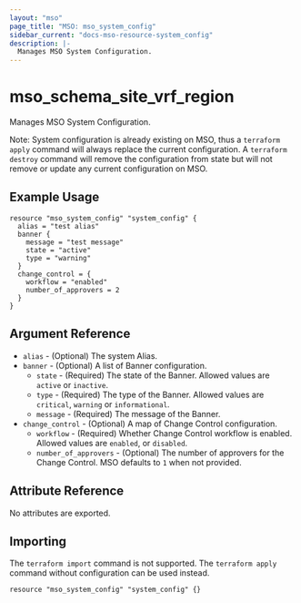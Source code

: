```yaml
---
layout: "mso"
page_title: "MSO: mso_system_config"
sidebar_current: "docs-mso-resource-system_config"
description: |-
  Manages MSO System Configuration.
---
```


# mso_schema_site_vrf_region #

Manages MSO System Configuration.

Note: System configuration is already existing on MSO, thus a `terraform apply` command will always replace the current configuration. A `terraform destroy` command will remove the configuration from state but will not remove or update any current configuration on MSO. 

## Example Usage ##

```hcl
resource "mso_system_config" "system_config" {
  alias = "test alias"
  banner {
    message = "test message"
    state = "active"
    type = "warning"
  }
  change_control = {
    workflow = "enabled"
    number_of_approvers = 2
  }
}
```

## Argument Reference ##

* `alias` - (Optional) The system Alias.
* `banner` - (Optional) A list of Banner configuration. 
    * `state` - (Required) The state of the Banner. Allowed values are `active` or `inactive`.
    * `type` - (Required) The type of the Banner. Allowed values are `critical`, `warning` or `informational`.
    * `message` - (Required) The message of the Banner.
* `change_control` - (Optional) A map of Change Control configuration. 
    * `workflow` - (Required) Whether Change Control workflow is enabled. Allowed values are `enabled`, or `disabled`.
    * `number_of_approvers` - (Optional) The number of approvers for the Change Control. MSO defaults to `1` when not provided.

## Attribute Reference ##

No attributes are exported.

## Importing ##

The `terraform import` command is not supported. The `terraform apply` command without configuration can be used instead.

```hcl
resource "mso_system_config" "system_config" {}
```
